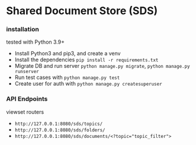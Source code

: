 # Shared Document Store (SDS)

### installation
tested with Python 3.9+
- Install Python3 and pip3, and create a venv
- Install the dependencies `pip install -r requirements.txt`
- Migrate DB and run server  `python manage.py migrate`, `python manage.py runserver`
- Run test cases with `python manage.py test`
- Create user for auth with `python manage.py createsuperuser`
### API Endpoints

viewset routers
- `http://127.0.0.1:8080/sds/topics/`
- `http://127.0.0.1:8080/sds/folders/`
- `http://127.0.0.1:8080/sds/documents/<?topic="topic_filter">`